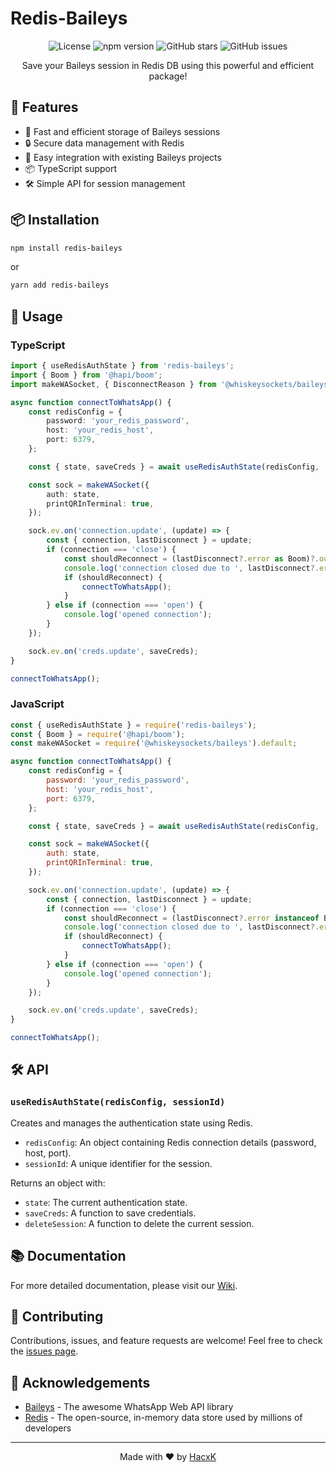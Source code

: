 # Redis-Baileys

<p align="center">
  <img src="https://img.shields.io/github/license/hacxk/redis-baileys" alt="License">
  <img src="https://img.shields.io/npm/v/redis-baileys" alt="npm version">
  <img src="https://img.shields.io/github/stars/hacxk/redis-baileys" alt="GitHub stars">
  <img src="https://img.shields.io/github/issues/hacxk/redis-baileys" alt="GitHub issues">
</p>

<p align="center">
  Save your Baileys session in Redis DB using this powerful and efficient package!
</p>

## 🌟 Features

- 🚀 Fast and efficient storage of Baileys sessions
- 🔒 Secure data management with Redis
- 🔄 Easy integration with existing Baileys projects
- 📦 TypeScript support
- 🛠 Simple API for session management

## 📦 Installation

```bash
npm install redis-baileys
```

or

```bash
yarn add redis-baileys
```

## 🚀 Usage

### TypeScript

```typescript
import { useRedisAuthState } from 'redis-baileys';
import { Boom } from '@hapi/boom';
import makeWASocket, { DisconnectReason } from '@whiskeysockets/baileys';

async function connectToWhatsApp() {
    const redisConfig = {
        password: 'your_redis_password',
        host: 'your_redis_host',
        port: 6379,
    };

    const { state, saveCreds } = await useRedisAuthState(redisConfig, 'your_session_id');

    const sock = makeWASocket({
        auth: state,
        printQRInTerminal: true,
    });

    sock.ev.on('connection.update', (update) => {
        const { connection, lastDisconnect } = update;
        if (connection === 'close') {
            const shouldReconnect = (lastDisconnect?.error as Boom)?.output?.statusCode !== DisconnectReason.loggedOut;
            console.log('connection closed due to ', lastDisconnect?.error, ', reconnecting ', shouldReconnect);
            if (shouldReconnect) {
                connectToWhatsApp();
            }
        } else if (connection === 'open') {
            console.log('opened connection');
        }
    });

    sock.ev.on('creds.update', saveCreds);
}

connectToWhatsApp();
```

### JavaScript

```javascript
const { useRedisAuthState } = require('redis-baileys');
const { Boom } = require('@hapi/boom');
const makeWASocket = require('@whiskeysockets/baileys').default;

async function connectToWhatsApp() {
    const redisConfig = {
        password: 'your_redis_password',
        host: 'your_redis_host',
        port: 6379,
    };

    const { state, saveCreds } = await useRedisAuthState(redisConfig, 'your_session_id');

    const sock = makeWASocket({
        auth: state,
        printQRInTerminal: true,
    });

    sock.ev.on('connection.update', (update) => {
        const { connection, lastDisconnect } = update;
        if (connection === 'close') {
            const shouldReconnect = (lastDisconnect?.error instanceof Boom) && lastDisconnect.error.output.statusCode !== DisconnectReason.loggedOut;
            console.log('connection closed due to ', lastDisconnect?.error, ', reconnecting ', shouldReconnect);
            if (shouldReconnect) {
                connectToWhatsApp();
            }
        } else if (connection === 'open') {
            console.log('opened connection');
        }
    });

    sock.ev.on('creds.update', saveCreds);
}

connectToWhatsApp();
```

## 🛠 API

### `useRedisAuthState(redisConfig, sessionId)`

Creates and manages the authentication state using Redis.

- `redisConfig`: An object containing Redis connection details (password, host, port).
- `sessionId`: A unique identifier for the session.

Returns an object with:
- `state`: The current authentication state.
- `saveCreds`: A function to save credentials.
- `deleteSession`: A function to delete the current session.

## 📚 Documentation

For more detailed documentation, please visit our [Wiki](https://github.com/hacxk/redis-baileys/wiki).

## 🤝 Contributing

Contributions, issues, and feature requests are welcome! Feel free to check the [issues page](https://github.com/hacxk/redis-baileys/issues).

## 🙏 Acknowledgements

- [Baileys](https://github.com/whiskeysockets/baileys) - The awesome WhatsApp Web API library
- [Redis](https://redis.io/) - The open-source, in-memory data store used by millions of developers

---

<p align="center">
  Made with ❤️ by <a href="https://github.com/hacxk">HacxK</a>
</p>